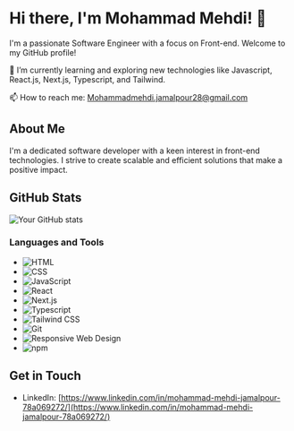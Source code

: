 # Hi there, I'm Mohammad Mehdi! 👋

I'm a passionate Software Engineer with a focus on Front-end. Welcome to my GitHub profile!

🌱 I’m currently learning and exploring new technologies like Javascript, React.js, Next.js, Typescript, and Tailwind.

📫 How to reach me: [Mohammadmehdi.jamalpour28@gmail.com](mailto:Mohammadmehdi.jamalpour28@gmail.com)

## About Me

I'm a dedicated software developer with a keen interest in front-end technologies. I strive to create scalable and efficient solutions that make a positive impact.

## GitHub Stats

![Your GitHub stats](https://github-readme-streak-stats.herokuapp.com/?user=mohammadmehdijamalpour)

### Languages and Tools

- ![HTML](https://img.shields.io/badge/HTML-E34F26?style=flat&logo=html5&logoColor=white)
- ![CSS](https://img.shields.io/badge/CSS-1572B6?style=flat&logo=css3&logoColor=white)
- ![JavaScript](https://img.shields.io/badge/JavaScript-F7DF1E?style=flat&logo=javascript&logoColor=black)
- ![React](https://img.shields.io/badge/React-61DAFB?style=flat&logo=react&logoColor=black)
- ![Next.js](https://img.shields.io/badge/Next.js-000000?style=flat&logo=nextdotjs&logoColor=white)
- ![Typescript](https://img.shields.io/badge/Typescript-3178C6?style=flat&logo=typescript&logoColor=white)
- ![Tailwind CSS](https://img.shields.io/badge/Tailwind_CSS-38B2AC?style=flat&logo=tailwind-css&logoColor=white)
- ![Git](https://img.shields.io/badge/Git-F05032?style=flat&logo=git&logoColor=white)
- ![Responsive Web Design](https://img.shields.io/badge/Responsive_Web_Design-4285F4?style=flat&logo=google&logoColor=white)
- ![npm](https://img.shields.io/badge/npm-CB3837?style=flat&logo=npm&logoColor=white)

## Get in Touch

- LinkedIn: [https://www.linkedin.com/in/mohammad-mehdi-jamalpour-78a069272/](https://www.linkedin.com/in/mohammad-mehdi-jamalpour-78a069272/)
